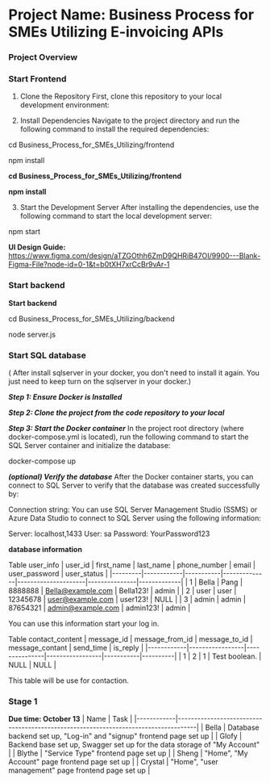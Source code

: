 # Project Name: Business Process for SMEs Utilizing E-invoicing APIs
### Project Overview

### Start Frontend
1. Clone the Repository
First, clone this repository to your local development environment:

2. Install Dependencies
Navigate to the project directory and run the following command to install the required dependencies:


cd Business_Process_for_SMEs_Utilizing/frontend

npm install

**cd Business_Process_for_SMEs_Utilizing/frontend**

**npm install**

3. Start the Development Server
After installing the dependencies, use the following command to start the local development server:

npm start


**UI Design Guide:** https://www.figma.com/design/aTZGOthh6ZmD9QHRiB47OI/9900---Blank-Figma-File?node-id=0-1&t=b0tXH7xrCcBr9vAr-1

### Start backend

**Start backend**

cd Business_Process_for_SMEs_Utilizing/backend

node server.js

### Start SQL database 
( After install sqlserver in your docker, you don't need to install it again. You just need to keep turn on the sqlserver in your docker.)

***Step 1: Ensure Docker is Installed***

***Step 2: Clone the project from the code repository to your local***

***Step 3: Start the Docker container***
In the project root directory (where docker-compose.yml is located), run the following command to start the SQL Server container and initialize the database:

docker-compose up

***(optional) Verify the database***
After the Docker container starts, you can connect to SQL Server to verify that the database was created successfully by:

Connection string: You can use SQL Server Management Studio (SSMS) or Azure Data Studio to connect to SQL Server using the following information:

Server: localhost,1433
User: sa
Password: YourPassword123


**database information**

Table user_info
| user_id | first_name | last_name | phone_number | email               | user_password | user_status |
|---------|------------|-----------|--------------|---------------------|---------------|-------------|
| 1       | Bella      | Pang      | 8888888      | Bella@example.com   | Bella123!     | admin       |
| 2       | user       | user      | 12345678     | user@example.com    | user123!      | NULL        |
| 3       | admin      | admin     | 87654321     | admin@example.com   | admin123!     | admin       |

You can use this information start your log in.

Table contact_content
| message_id | message_from_id | message_to_id | message_contant | send_time | is_reply |
|------------|-----------------|---------------|-----------------|-----------|----------|
| 1          | 2               | 1             | Test boolean.   | NULL      | NULL     |

This table will be use for contaction.

### Stage 1 

**Due time: October 13**
| Name       | Task                                                                               |
|------------|------------------------------------------------------------------------------------|
| Bella      | Database backend set up, "Log-in" and "signup" frontend page set up                |
| Glofy      | Backend base set up, Swagger set up for the data storage of "My Account"           |
| Blythe     | "Service Type" frontend page set up                                                |
| Sheng      | "Home", "My Account" page frontend page set up                                     |
| Crystal    | "Home", "user management" page frontend page set up                                |

